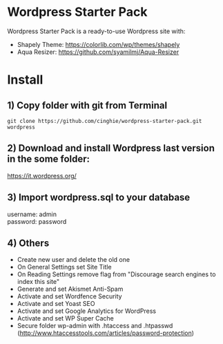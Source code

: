 # Wordpress Starter Pack
Wordpress Starter Pack is a ready-to-use Wordpress site with:

- Shapely Theme: https://colorlib.com/wp/themes/shapely
- Aqua Resizer: https://github.com/syamilmj/Aqua-Resizer

# Install

## 1) Copy folder with git from Terminal

```
git clone https://github.com/cinghie/wordpress-starter-pack.git wordpress
```

## 2) Download and install Wordpress last version in the some folder:

https://it.wordpress.org/

## 3) Import wordpress.sql to your database

username: admin  
password: password

## 4) Others

 - Create new user and delete the old one  
 - On General Settings set Site Title  
 - On Reading Settings remove flag from "Discourage search engines to index this site"  
 - Generate and set Akismet Anti-Spam  
 - Activate and set Wordfence Security  
 - Activate and set Yoast SEO  
 - Activate and set Google Analytics for WordPress  
 - Activate and set WP Super Cache
 - Secure folder wp-admin with .htaccess and .htpasswd (http://www.htaccesstools.com/articles/password-protection)
